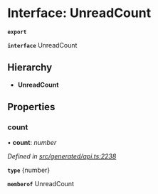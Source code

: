 # Interface: UnreadCount

**`export`** 

**`interface`** UnreadCount

## Hierarchy

* **UnreadCount**

## Properties

###  count

• **count**: *number*

*Defined in [src/generated/api.ts:2238](https://github.com/mailslurp/mailslurp-client-ts-js/blob/45dbdd8/src/generated/api.ts#L2238)*

**`type`** {number}

**`memberof`** UnreadCount
